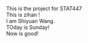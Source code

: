 This is the project for STAT447  
This is zihan !  
I am Shiyuan Wang.  
TOday is Sunday!  
Now is good!
